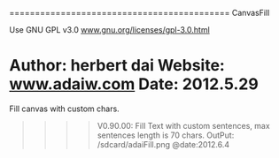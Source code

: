 ===========================================
CanvasFill

Use GNU GPL v3.0 
www.gnu.org/licenses/gpl-3.0.html

Author: herbert dai
Website: www.adaiw.com
Date: 2012.5.29
===========================================

Fill canvas with custom chars.

>>>>V0.90.00: Fill Text with custom sentences, max sentences length is 70 chars.
			  OutPut: /sdcard/adaiFill.png 
	@date:2012.6.4

